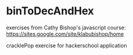 binToDecAndHex
============

exercises from Cathy Bishop's javascript course: https://sites.google.com/site/klabubishop/home

cracklePop exercise for hackerschool application